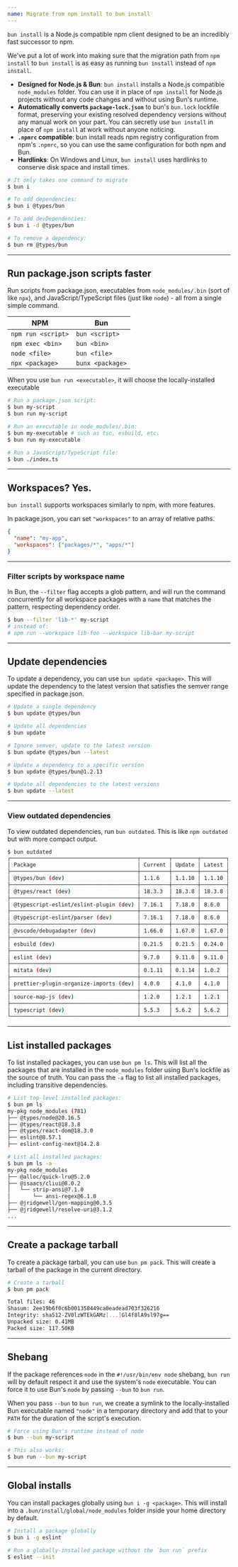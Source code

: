 ```yaml
---
name: Migrate from npm install to bun install
---
```


`bun install` is a Node.js compatible npm client designed to be an incredibly fast successor to npm.

We've put a lot of work into making sure that the migration path from `npm install` to `bun install` is as easy as running `bun install` instead of `npm install`.

- **Designed for Node.js & Bun**: `bun install` installs a Node.js compatible `node_modules` folder. You can use it in place of `npm install` for Node.js projects without any code changes and without using Bun's runtime.
- **Automatically converts `package-lock.json`** to bun's `bun.lock` lockfile format, preserving your existing resolved dependency versions without any manual work on your part. You can secretly use `bun install` in place of `npm install` at work without anyone noticing.
- **`.npmrc` compatible**: bun install reads npm registry configuration from npm's `.npmrc`, so you can use the same configuration for both npm and Bun.
- **Hardlinks**: On Windows and Linux, `bun install` uses hardlinks to conserve disk space and install times.

```bash
# It only takes one command to migrate
$ bun i

# To add dependencies:
$ bun i @types/bun

# To add devDependencies:
$ bun i -d @types/bun

# To remove a dependency:
$ bun rm @types/bun
```

---

## Run package.json scripts faster

Run scripts from package.json, executables from `node_modules/.bin` (sort of like `npx`), and JavaScript/TypeScript files (just like `node`) - all from a single simple command.

| NPM                | Bun              |
| ------------------ | ---------------- |
| `npm run <script>` | `bun <script>`   |
| `npm exec <bin>`   | `bun <bin>`      |
| `node <file>`      | `bun <file>`     |
| `npx <package>`    | `bunx <package>` |

When you use `bun run <executable>`, it will choose the locally-installed executable

```sh
# Run a package.json script:
$ bun my-script
$ bun run my-script

# Run an executable in node_modules/.bin:
$ bun my-executable # such as tsc, esbuild, etc.
$ bun run my-executable

# Run a JavaScript/TypeScript file:
$ bun ./index.ts
```

---

## Workspaces? Yes.

`bun install` supports workspaces similarly to npm, with more features.

In package.json, you can set `"workspaces"` to an array of relative paths.

```json#package.json
{
  "name": "my-app",
  "workspaces": ["packages/*", "apps/*"]
}
```

---

### Filter scripts by workspace name

In Bun, the `--filter` flag accepts a glob pattern, and will run the command concurrently for all workspace packages with a `name` that matches the pattern, respecting dependency order.

```sh
$ bun --filter 'lib-*' my-script
# instead of:
# npm run --workspace lib-foo --workspace lib-bar my-script
```

---

## Update dependencies

To update a dependency, you can use `bun update <package>`. This will update the dependency to the latest version that satisfies the semver range specified in package.json.

```sh
# Update a single dependency
$ bun update @types/bun

# Update all dependencies
$ bun update

# Ignore semver, update to the latest version
$ bun update @types/bun --latest

# Update a dependency to a specific version
$ bun update @types/bun@1.2.13

# Update all dependencies to the latest versions
$ bun update --latest
```

---

### View outdated dependencies

To view outdated dependencies, run `bun outdated`. This is like `npm outdated` but with more compact output.

```sh
$ bun outdated
┌────────────────────────────────────────┬─────────┬────────┬────────┐
│ Package                                │ Current │ Update │ Latest │
├────────────────────────────────────────┼─────────┼────────┼────────┤
│ @types/bun (dev)                       │ 1.1.6   │ 1.1.10 │ 1.1.10 │
├────────────────────────────────────────┼─────────┼────────┼────────┤
│ @types/react (dev)                     │ 18.3.3  │ 18.3.8 │ 18.3.8 │
├────────────────────────────────────────┼─────────┼────────┼────────┤
│ @typescript-eslint/eslint-plugin (dev) │ 7.16.1  │ 7.18.0 │ 8.6.0  │
├────────────────────────────────────────┼─────────┼────────┼────────┤
│ @typescript-eslint/parser (dev)        │ 7.16.1  │ 7.18.0 │ 8.6.0  │
├────────────────────────────────────────┼─────────┼────────┼────────┤
│ @vscode/debugadapter (dev)             │ 1.66.0  │ 1.67.0 │ 1.67.0 │
├────────────────────────────────────────┼─────────┼────────┼────────┤
│ esbuild (dev)                          │ 0.21.5  │ 0.21.5 │ 0.24.0 │
├────────────────────────────────────────┼─────────┼────────┼────────┤
│ eslint (dev)                           │ 9.7.0   │ 9.11.0 │ 9.11.0 │
├────────────────────────────────────────┼─────────┼────────┼────────┤
│ mitata (dev)                           │ 0.1.11  │ 0.1.14 │ 1.0.2  │
├────────────────────────────────────────┼─────────┼────────┼────────┤
│ prettier-plugin-organize-imports (dev) │ 4.0.0   │ 4.1.0  │ 4.1.0  │
├────────────────────────────────────────┼─────────┼────────┼────────┤
│ source-map-js (dev)                    │ 1.2.0   │ 1.2.1  │ 1.2.1  │
├────────────────────────────────────────┼─────────┼────────┼────────┤
│ typescript (dev)                       │ 5.5.3   │ 5.6.2  │ 5.6.2  │
└────────────────────────────────────────┴─────────┴────────┴────────┘
```

---

## List installed packages

To list installed packages, you can use `bun pm ls`. This will list all the packages that are installed in the `node_modules` folder using Bun's lockfile as the source of truth. You can pass the `-a` flag to list all installed packages, including transitive dependencies.

```sh
# List top-level installed packages:
$ bun pm ls
my-pkg node_modules (781)
├── @types/node@20.16.5
├── @types/react@18.3.8
├── @types/react-dom@18.3.0
├── eslint@8.57.1
├── eslint-config-next@14.2.8

# List all installed packages:
$ bun pm ls -a
my-pkg node_modules
├── @alloc/quick-lru@5.2.0
├── @isaacs/cliui@8.0.2
│   └── strip-ansi@7.1.0
│       └── ansi-regex@6.1.0
├── @jridgewell/gen-mapping@0.3.5
├── @jridgewell/resolve-uri@3.1.2
...
```

---

## Create a package tarball

To create a package tarball, you can use `bun pm pack`. This will create a tarball of the package in the current directory.

```sh
# Create a tarball
$ bun pm pack

Total files: 46
Shasum: 2ee19b6f0c6b001358449ca0eadead703f326216
Integrity: sha512-ZV0lzWTEkGAMz[...]Gl4f8lA9sl97g==
Unpacked size: 0.41MB
Packed size: 117.50KB
```

---

## Shebang

If the package references `node` in the `#!/usr/bin/env node` shebang, `bun run` will by default respect it and use the system's `node` executable. You can force it to use Bun's `node` by passing `--bun` to `bun run`.

When you pass `--bun` to `bun run`, we create a symlink to the locally-installed Bun executable named `"node"` in a temporary directory and add that to your `PATH` for the duration of the script's execution.

```sh
# Force using Bun's runtime instead of node
$ bun --bun my-script

# This also works:
$ bun run --bun my-script
```

---

## Global installs

You can install packages globally using `bun i -g <package>`. This will install into a `.bun/install/global/node_modules` folder inside your home directory by default.

```sh
# Install a package globally
$ bun i -g eslint

# Run a globally-installed package without the `bun run` prefix
$ eslint --init
```
